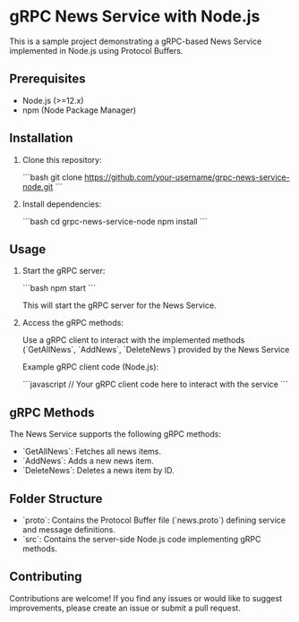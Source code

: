 
# gRPC News Service with Node.js

This is a sample project demonstrating a gRPC-based News Service implemented in Node.js using Protocol Buffers.

## Prerequisites

- Node.js (>=12.x)
- npm (Node Package Manager)

## Installation

1. Clone this repository:

   \`\`\`bash
   git clone https://github.com/your-username/grpc-news-service-node.git
   \`\`\`

2. Install dependencies:

   \`\`\`bash
   cd grpc-news-service-node
   npm install
   \`\`\`

## Usage

1. Start the gRPC server:

   \`\`\`bash
   npm start
   \`\`\`

   This will start the gRPC server for the News Service.

2. Access the gRPC methods:

   Use a gRPC client to interact with the implemented methods (\`GetAllNews\`, \`AddNews\`, \`DeleteNews\`) provided by the News Service

   Example gRPC client code (Node.js):

   \`\`\`javascript
   // Your gRPC client code here to interact with the service
   \`\`\`

## gRPC Methods

The News Service supports the following gRPC methods:

- \`GetAllNews\`: Fetches all news items.
- \`AddNews\`: Adds a new news item.
- \`DeleteNews\`: Deletes a news item by ID.

## Folder Structure

- \`proto\`: Contains the Protocol Buffer file (\`news.proto\`) defining service and message definitions.
- \`src\`: Contains the server-side Node.js code implementing gRPC methods.

## Contributing

Contributions are welcome! If you find any issues or would like to suggest improvements, please create an issue or submit a pull request.

